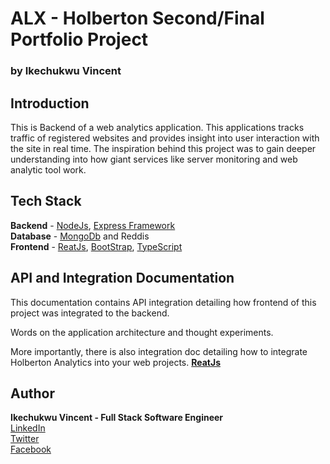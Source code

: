 # ALX - Holberton Second/Final Portfolio Project
### by Ikechukwu Vincent

## Introduction 
This is Backend of a web analytics application. This applications tracks traffic of registered websites and provides insight into user interaction with the site in real time. The inspiration behind this project was to gain deeper understanding into how giant services like server monitoring and web analytic tool work. 


## Tech Stack 
**Backend** - [NodeJs](https://nodejs.org/en/about), [Express Framework](https://expressjs.com/en/starter/installing.html)  
**Database** -  [MongoDb](https://www.mongodb.com/) and Reddis  
**Frontend** - [ReatJs](https://create-react-app.dev/), [BootStrap](https://react-bootstrap.netlify.app/),  [TypeScript](https://www.typescriptlang.org/)  


## API and Integration Documentation
This documentation contains API integration detailing how frontend of this project was integrated to the backend. 

Words on the application architecture and thought experiments.

More importantly, there is also integration doc detailing how to integrate Holberton Analytics into your web projects. [**ReatJs**](https://create-react-app.dev/)



## Author 
**Ikechukwu Vincent - Full Stack Software Engineer**  
[LinkedIn](https://www.linkedin.com/in/ikechukwu-vincent-002934176/)  
[Twitter](https://twitter.com/TheV_Exe)  
[Facebook](https://web.facebook.com/ikechukwu.unegbu.14/)  
